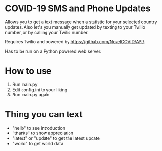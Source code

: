 # COVID-19 SMS and Phone Updates
Allows you to get a text message when a statistic for your selected country updates. Also let's you manually get updated by texting to your Twilio number, or by calling your Twilio number.

Requires Twilio and powered by https://github.com/NovelCOVID/API/.

Has to be run on a Python powered web server.

# How to use
1. Run main.py
2. Edit config.ini to your liking
3. Run main.py again

# Thing you can text
- "hello" to see introduction
- "thanks" to show appreciation
- "latest" or "update" to get the latest update
- "world" to get world data
